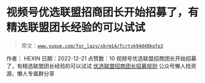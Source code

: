 # 视频号优选联盟招商团长开始招募了，有精选联盟团长经验的可以试试

> 原文：[`www.yuque.com/for_lazy/xkrm14/fcrtyk94d48kofp3`](https://www.yuque.com/for_lazy/xkrm14/fcrtyk94d48kofp3)

<ne-p id="uc465d06e" data-lake-id="uc465d06e"><ne-text id="u7274c8d6">作者： HEXIN</ne-text></ne-p> <ne-p id="u46788b67" data-lake-id="u46788b67"><ne-text id="u60935bdc">日期：2022-12-21</ne-text></ne-p> <ne-p id="u4602ac73" data-lake-id="u4602ac73"><ne-text id="uc9895e8b">点赞数：</ne-text><ne-text id="u01321d7e" ne-bold="true">10</ne-text></ne-p> <ne-hole id="u99e8bccc" data-lake-id="u99e8bccc"><ne-card data-card-name="hr" data-card-type="block" id="IDqj3" data-event-boundary="card"><ne-p id="u9ecbb7a9" data-lake-id="u9ecbb7a9"><ne-text id="u87e26fdf">视频号优选联盟招商团长开始招募了，有精选联盟团长经验的可以试试</ne-text></ne-p> <ne-p id="ucc1685f6" data-lake-id="ucc1685f6">[<ne-text id="ue31e4e3a">优选联盟招商团长招募规则</ne-text>](https://support.weixin.qq.com/cgi-bin/mmsupportacctnodeweb-bin/pages/pjLunFkUtjj4kDNH)</ne-p> <ne-hole id="u3b7b3873" data-lake-id="u3b7b3873"><ne-card data-card-name="hr" data-card-type="block" id="JoeW7" data-event-boundary="card"><ne-p id="uc9c78ccb" data-lake-id="uc9c78ccb"><ne-text id="u48da7c01">公众号懒人找资源，懒人专属群分享</ne-text></ne-p></ne-card></ne-hole></ne-card></ne-hole>